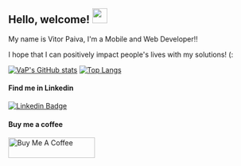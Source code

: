 ## Hello, welcome! <img src="https://media.giphy.com/media/hvRJCLFzcasrR4ia7z/giphy.gif" width="30"/>
My name is Vitor Paiva, I'm a Mobile and Web Developer!!

I hope that I can positively impact people's lives with my solutions! (:



[![VaP's GitHub stats](https://github-readme-stats-git-masterrstaa-rickstaa.vercel.app/api?username=va-p&show_icons=true&theme=dark)](https://github.com/va-p) 
[![Top Langs](https://github-readme-stats.vercel.app/api/top-langs/?username=va-p&theme=dark&layout=compact)](https://github.com/anuraghazra/github-readme-stats)

  
  
  #### Find me in Linkedin
  [![Linkedin Badge](https://img.shields.io/badge/-Linkedin-blue?style=flat-square&logo=Linkedin&logoColor=white&link=https://www.linkedin.com/in/va-p/)](https://www.linkedin.com/in/va-p/)
  
  
  
  #### Buy me a coffee
  <a href="https://www.buymeacoffee.com/va.p" target="_blank"><img src="https://cdn.buymeacoffee.com/buttons/default-orange.png" alt="Buy Me A Coffee" height="41" width="174"></a>


